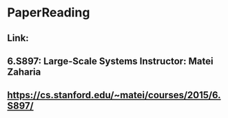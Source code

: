 # PaperReading
## Link:
## 6.S897: Large-Scale Systems Instructor: Matei Zaharia
## https://cs.stanford.edu/~matei/courses/2015/6.S897/
